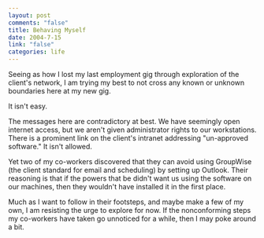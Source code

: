 ```yaml
--- 
layout: post
comments: "false"
title: Behaving Myself
date: 2004-7-15
link: "false"
categories: life
---
```

Seeing as how I lost my last employment gig through exploration of the client's network, I am trying my best to not cross any known or unknown boundaries here at my new gig.

It isn't easy.

The messages here are contradictory at best. We have seemingly open internet access, but we aren't given administrator rights to our workstations. There is a prominent link on the client's intranet addressing "un-approved software." It isn't allowed.

Yet two of my co-workers discovered that they can avoid using GroupWise (the client standard for email and scheduling) by setting up Outlook. Their reasoning is that if the powers that be didn't want us using the software on our machines, then they wouldn't have installed it in the first place.

Much as I want to follow in their footsteps, and maybe make a few of my own, I am resisting the urge to explore for now. If the nonconforming steps my co-workers have taken go unnoticed for a while, then I may poke around a bit.
